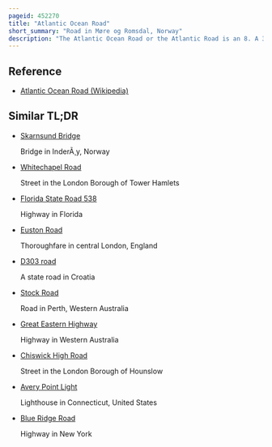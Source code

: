 ```yaml
---
pageid: 452270
title: "Atlantic Ocean Road"
short_summary: "Road in Møre og Romsdal, Norway"
description: "The Atlantic Ocean Road or the Atlantic Road is an 8. A 3-kilometer Section of the County Road 64 that crosses an Archipelago in the Municipalities of Hustadvika and Avery in Mre Og romsdal County Norway. It passes by Hustadvika, an unsheltered Part of the norwegian Sea, connecting the Island of Averøy with the Mainland and Romsdalshalvøya Peninsula. It runs between the Villages of Krvg in Avery and Vevang in Hustadvika. It is built on several small Islands and Skerries, which are connected by several Causeways, Viaducts and eight Bridges—The most prominent being Storseisundet Bridge."
---
```


## Reference

- [Atlantic Ocean Road (Wikipedia)](https://en.wikipedia.org/?curid=452270)

## Similar TL;DR

- [Skarnsund Bridge](/tldr/en/skarnsund-bridge)

  Bridge in InderÃ¸y, Norway

- [Whitechapel Road](/tldr/en/whitechapel-road)

  Street in the London Borough of Tower Hamlets

- [Florida State Road 538](/tldr/en/florida-state-road-538)

  Highway in Florida

- [Euston Road](/tldr/en/euston-road)

  Thoroughfare in central London, England

- [D303 road](/tldr/en/d303-road)

  A state road in Croatia

- [Stock Road](/tldr/en/stock-road)

  Road in Perth, Western Australia

- [Great Eastern Highway](/tldr/en/great-eastern-highway)

  Highway in Western Australia

- [Chiswick High Road](/tldr/en/chiswick-high-road)

  Street in the London Borough of Hounslow

- [Avery Point Light](/tldr/en/avery-point-light)

  Lighthouse in Connecticut, United States

- [Blue Ridge Road](/tldr/en/blue-ridge-road)

  Highway in New York
